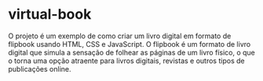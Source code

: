 # virtual-book
O projeto é um exemplo de como criar um livro digital em formato de flipbook usando HTML, CSS e JavaScript. O flipbook é um formato de livro digital que simula a sensação de folhear as páginas de um livro físico, o que o torna uma opção atraente para livros digitais, revistas e outros tipos de publicações online.
